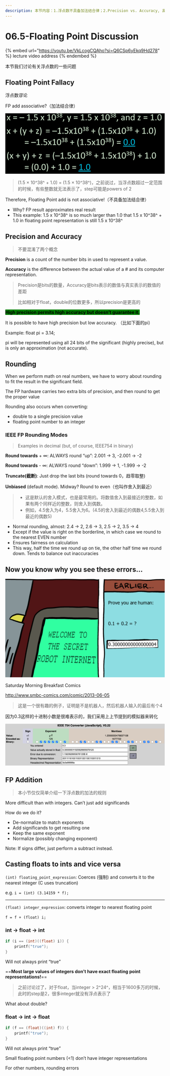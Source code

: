 ```yaml
---
description: 本节内容：1.浮点数不具备加法结合律；2.Precision vs. Accuracy, 高Precision不一定能保证Accuracy，甚至可能Accuracy还是很低；3. 如何进行取证，最常用的“舍入到最近”；4. 浮点数的加法的规则；5. 在浮点数和整数之间转型的问题。
---
```


# 06.5-Floating Point Discussion

{% embed url="https://youtu.be/VkLcogCQAho?si=Q6CSp6yEkq9Hd278" %}
lecture video address
{% endembed %}

本节我们讨论有关浮点数的一些问题

## Floating Point Fallacy

浮点数谬论

FP add associative?（加法结合律）

![Float has no associative](.image/image-20240602214240615.png)

> (1.5 × 10^38^ + 1.0) = (1.5 × 10^38^)，之前说过，当浮点数超过一定范围的时候，有些整数就无法表示了，step可能是powers of 2

Therefore, Floating Point add is not associative!（不具备加法结合律）

- Why? FP result approximates real result
- This example: 1.5 x 10^38^ is so much larger than 1.0 that 1.5 x 10^38^ + 1.0 in floating point representation is still 1.5 x 10^38^

## Precision and Accuracy

> 不要混淆了两个概念

**Precision** is a count of the number bits in used to represent a value.

**Accuracy** is the difference between the actual value of a # and its computer representation.

> Precision是bits的数量，Accuracy是bits表示的数值与真实表示的数值的差距
>
> 比如相对于float，double的位数更多，所以precision是更高的

<mark style="background-color:green;">**High precision permits high accuracy but doesn’t guarantee it.**</mark>

It is possible to have high precision but low accuracy. （比如下面的pi）

Example: float pi = 3.14;

pi will be represented using all 24 bits of the significant (highly precise), but is only an approximation (not accurate). 

## Rounding

When we perform math on real numbers, we have to worry about rounding to fit the result in the significant field.

The FP hardware carries two extra bits of precision, and then round to get the proper value

Rounding also occurs when converting: 

- double to a single precision value
- floating point number to an integer

### IEEE FP Rounding Modes

> Examples in decimal (but, of course, IEEE754 in binary)

**Round towards** + ∞: ALWAYS round “up”: 2.001 → 3, -2.001 → -2

**Round towards** - ∞: ALWAYS round “down”: 1.999 → 1, -1.999 → -2

**Truncate(截断)**: Just drop the last bits (round towards 0，趋零取整)

**Unbiased** (default mode). Midway? Round to even（也叫作舍入到最近）

> - 这是默认的舍入模式，也是最常用的。将数值舍入到最接近的整数，如果有两个同样近的整数，则舍入到偶数。
> - 例如，4.5舍入为4，5.5舍入为6。(4.5的舍入到最近的偶数4,5.5舍入到最近的偶数5)

- Normal rounding, almost: 2.4 → 2, 2.6 → 3, 2.5 → 2, 3.5 → 4
- Except if the value is right on the borderline, in which case we round to the nearest EVEN number
- Ensures fairness on calculation
- This way, half the time we round up on tie, the other half time we round down. Tends to balance out inaccuracies

## Now you know why you see these errors…

![robot validate](.image/image-20240603195456621.png)

Saturday Morning Breakfast Comics

http://www.smbc-comics.com/comic/2013-06-05

> 这是一个很有趣的例子，证明是不是机器人，然后机器人输入的最后有个4

因为0.3这样的十进制小数是很难表示的，我们采用上上节提到的模拟器来转化

![IEEE 754 Converter](.image/image-20240603195638373.png)

## FP Addition

> 本小节仅仅简单介绍一下浮点数的加法的规则

More difficult than with integers. Can’t just add significands

How do we do it?

- De-normalize to match exponents
- Add significands to get resulting one
- Keep the same exponent
- Normalize (possibly changing exponent)

Note: If signs differ, just perform a subtract instead.

## Casting floats to ints and vice versa

`(int) floating_point_expression`: Coerces (强制) and converts it to the nearest integer (C uses truncation)

e.g. `i = (int) (3.14159 * f);`

---

`(float) integer_expression`: converts integer to nearest floating point

`f = f + (float) i;`

### int → float → int

```c
if (i == (int)((float) i)) {
    printf("true");
}
```

Will not always print “true”

==**Most large values of integers don’t have exact floating point representations!**==

> 之前讨论过了，对于float，当integer > 2^24^，相当于1600多万的时候，此时的step是2，很多integer就没有浮点表示了

What about double?

### float → int → float

```c
if (f == (float)((int) f)) {
    printf("true");
}
```

Will not always print “true”

Small floating point numbers (<1) don’t have integer representations

For other numbers, rounding errors
